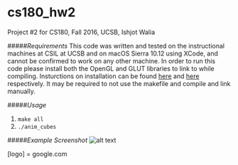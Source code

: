 # cs180_hw2
Project #2 for CS180, Fall 2016, UCSB, Ishjot Walia

#####*Requirements*
This code was written and tested on the instructional machines at CSIL at UCSB and on macOS Sierra 10.12 using XCode, and cannot be confirmed to work on any other machine. In order to run this code please install both the OpenGL and GLUT libraries to link to while compiling. Insturctions on installation can be found [here](https://www.opengl.org/wiki/Getting_Started "Getting Started OpenGL") and [here](https://www.opengl.org/resources/libraries/glut/ "GLUT Homepage") respectively. It may be required to not use the makefile and compile and link manually.

#####*Usage*
1. `make all`
2. `./anim_cubes`

#####*Example Screenshot*
![alt text]()

[logo] = google.com
